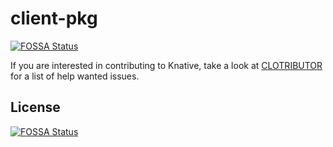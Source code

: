 # client-pkg
[![FOSSA Status](https://app.fossa.com/api/projects/git%2Bgithub.com%2Fknative%2Fclient-pkg.svg?type=shield)](https://app.fossa.com/projects/git%2Bgithub.com%2Fknative%2Fclient-pkg?ref=badge_shield)


If you are interested in contributing to Knative, take a look at [CLOTRIBUTOR](https://clotributor.dev/search?project=knative&page=1)
for a list of help wanted issues.


## License
[![FOSSA Status](https://app.fossa.com/api/projects/git%2Bgithub.com%2Fknative%2Fclient-pkg.svg?type=large)](https://app.fossa.com/projects/git%2Bgithub.com%2Fknative%2Fclient-pkg?ref=badge_large)